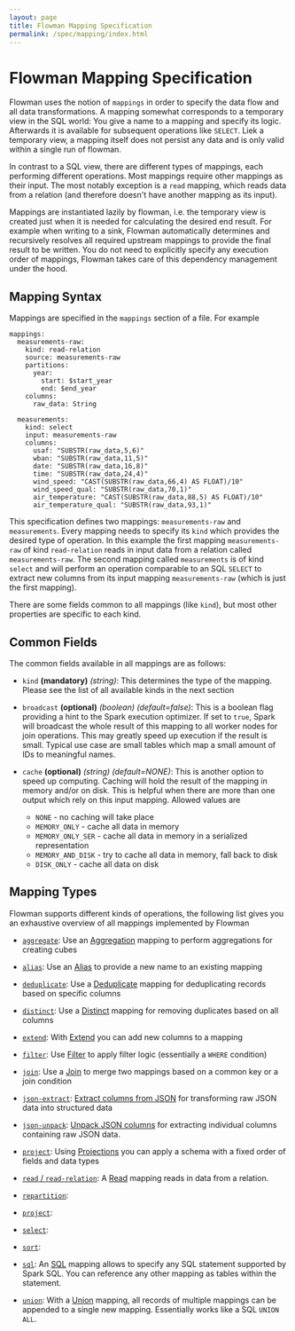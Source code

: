 ```yaml
---
layout: page
title: Flowman Mapping Specification
permalink: /spec/mapping/index.html
---
```

# Flowman Mapping Specification

Flowman uses the notion of `mappings` in order to specify the data flow and all data 
transformations. A mapping somewhat corresponds to a temporary view in the SQL world: You 
give a name to a mapping and specify its logic. Afterwards it is available for subsequent
operations like `SELECT`. Liek a temporary view, a mapping itself does not persist any data
and is only valid within a single run of flowman.

In contrast to a SQL view, there are different types of mappings, each performing different
operations. Most mappings require other mappings as their input. The most notably exception
is a `read` mapping, which reads data from a relation (and therefore doesn't have another
mapping as its input).

Mappings are instantiated lazily by flowman, i.e. the temporary view is created just when it
is needed for calculating the desired end result. For example when writing to a sink, Flowman
automatically determines and recursively resolves all required upstream mappings to provide the
final result to be written. You do not need to explicitly specify any execution order of 
mappings, Flowman takes care of this dependency management under the hood.
 

## Mapping Syntax

Mappings are specified in the `mappings` section of a file. For example
```
mappings:
  measurements-raw:
    kind: read-relation
    source: measurements-raw
    partitions:
      year:
        start: $start_year
        end: $end_year
    columns:
      raw_data: String

  measurements:
    kind: select
    input: measurements-raw
    columns:
      usaf: "SUBSTR(raw_data,5,6)"
      wban: "SUBSTR(raw_data,11,5)"
      date: "SUBSTR(raw_data,16,8)"
      time: "SUBSTR(raw_data,24,4)"
      wind_speed: "CAST(SUBSTR(raw_data,66,4) AS FLOAT)/10"
      wind_speed_qual: "SUBSTR(raw_data,70,1)"
      air_temperature: "CAST(SUBSTR(raw_data,88,5) AS FLOAT)/10"
      air_temperature_qual: "SUBSTR(raw_data,93,1)"
```
This specification defines two mappings: `measurements-raw` and `measurements`. Every mapping
needs to specify its `kind` which provides the desired type of operation. In this example
the first mapping `measurements-raw` of kind `read-relation` reads in input data from a 
relation called `measurements-raw`. The second mapping called `measurements` is of kind
`select` and will perform an operation comparable to an SQL `SELECT` to extract new columns
from its input mapping `measurements-raw` (which is just the first mapping).

There are some fields common to all mappings (like `kind`), but most other properties are 
specific to each kind.


## Common Fields

The common fields available in all mappings are as follows:

* `kind` **(mandatory)** *(string)*: This determines the type of the mapping. Please see the list of all available kinds
in the next section

* `broadcast` **(optional)** *(boolean)* *(default=false)*: This is a boolean flag providing 
a hint to the Spark execution optimizer. If set to `true`, Spark will broadcast the whole 
result of this mapping to all worker nodes for join operations. This may greatly speed up
execution if the result is small. Typical use case are small tables which map a small amount
of IDs to meaningful names.

* `cache` **(optional)** *(string)* *(default=NONE)*: This is another option to speed up 
computing. Caching will hold the result of the mapping in memory and/or on disk. This is
helpful when there are more than one output which rely on this input mapping. Allowed 
values are
  * `NONE` - no caching will take place
  * `MEMORY_ONLY` - cache all data in memory
  * `MEMORY_ONLY_SER` - cache all data in memory in a serialized representation
  * `MEMORY_AND_DISK` - try to cache all data in memory, fall back to disk
  * `DISK_ONLY` - cache all data on disk
 

## Mapping Types

Flowman supports different kinds of operations, the following list gives you an exhaustive
overview of all mappings implemented by Flowman

* [`aggregate`](aggregate.html): 
Use an [Aggregation](aggregate.html) mapping to perform aggregations for creating cubes

* [`alias`](alias.html): 
Use an [Alias](alias.html) to provide a new name to an existing mapping

* [`deduplicate`](deduplicate.html): 
Use a [Deduplicate](deduplicate.html) mapping for deduplicating records based on specific columns

* [`distinct`](distinct.html): 
Use a [Distinct](distinct.html) mapping for removing duplicates based on all columns

* [`extend`](extend.html): 
With [Extend](extend.html) you can add new columns to a mapping

* [`filter`](filter.html): 
Use [Filter](filter.html) to apply filter logic (essentially a `WHERE` condition)

* [`join`](join.html): 
Use a [Join](join.html) to merge two mappings based on a common key or a join condition

* [`json-extract`](json-extract.html): 
[Extract columns from JSON](json-extract.html) for transforming raw JSON data into structured data 

* [`json-unpack`](json-unpack.html): 
[Unpack JSON columns](json-unpack.html) for extracting individual columns containing raw JSON data.

* [`project`](project.html): 
Using [Projections](project.html) you can apply a schema with a fixed order of fields and data types

* [`read` / `read-relation`](read.html):
A [Read](read.html) mapping reads in data from a relation.
 
* [`repartition`](repartition.html):
* [`project`](project.html):
* [`select`](select.html):
* [`sort`](sort.html):
* [`sql`](sql.html): An [SQL](sql.html) mapping allows to specify any SQL statement supported by
Spark SQL. You can reference any other mapping as tables within the statement.

* [`union`](union.html):
With a [Union](union.html) mapping, all records of multiple mappings can be appended to a single 
new mapping. Essentially works like a SQL `UNION ALL`. 

